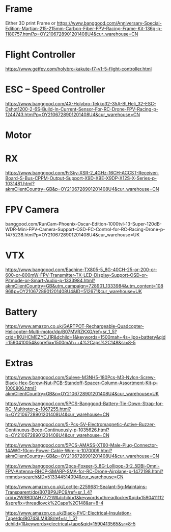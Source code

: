 # Frame
Either 3D print Frame or https://www.banggood.com/Anniversary-Special-Edition-Martian-215-215mm-Carbon-Fiber-FPV-Racing-Frame-Kit-136g-p-1180757.html?p=OY2106728901201408U4&cur_warehouse=CN

# Flight Controller
https://www.getfpv.com/holybro-kakute-f7-v1-5-flight-controller.html

# ESC – Speed Controller
https://www.banggood.com/4X-Holybro-Tekko32-35A-BLHeli_32-ESC-Dshot1200-2-6S-Build-In-Current-Sensor-For-RC-Drone-FPV-Racing-p-1244743.html?p=OY2106728901201408U4&cur_warehouse=CN

# Motor

# RX
https://www.banggood.com/FrSky-XSR-2_4GHz-16CH-ACCST-Receiver-Board-S-Bus-CPPM-Output-Support-X9D-X9E-X9DP-X12S-X-Series-p-1031481.html?akmClientCountry=GB&p=OY2106728901201408U4&cur_warehouse=CN

# FPV Camera
banggood.com/RunCam-Phoenix-Oscar-Edition-1000tvl-13-Super-120dB-WDR-Mini-FPV-Camera-Support-OSD-FC-Control-for-RC-Racing-Drone-p-1475238.html?p=OY2106728901201408U4&cur_warehouse=UK

# VTX
https://www.banggood.com/Eachine-TX805-5_8G-40CH-25-or-200-or-600-or-800mW-FPV-Transmitter-TX-LED-Display-Support-OSD-or-Pitmode-or-Smart-Audio-p-1333984.html?akmClientCountry=GB&utm_campaign=728901_1333984&utm_content=10896&p=OY2106728901201408U4&ID=512671&cur_warehouse=UK

# 

# Battery
https://www.amazon.co.uk/GARTPOT-Rechargeable-Quadcopter-Helicopter-Multi-motor/dp/B07MVRZKXG/ref=sr_1_5?crid=1KUHCMEZYCJ1R&dchild=1&keywords=1500mah+4s+lipo+battery&qid=1590410054&sprefix=1500mAh++4%2Caps%2C148&sr=8-5




# Extras
https://www.banggood.com/Suleve-M3NH5-180Pcs-M3-Nylon-Screw-Black-Hex-Screw-Nut-PCB-Standoff-Spacer-Column-Assortment-Kit-p-1000806.html?akmClientCountry=GB&p=OY2106728901201408U4&cur_warehouse=UK

https://www.banggood.com/5PCS-Banggood-Battery-Tie-Down-Strap-for-RC-Multirotor-p-1067255.html?p=OY2106728901201408U4&cur_warehouse=CN

https://www.banggood.com/5-Pcs-5V-Electromagnetic-Active-Buzzer-Continuous-Beep-Continuously-p-1035626.html?p=OY2106728901201408U4&cur_warehouse=CN

https://www.banggood.com/5PCS-AMASS-XT60-Male-Plug-Connector-14AWG-10cm-Power-Cable-Wire-p-1070009.html?akmClientCountry=GB&p=OY2106728901201408U4&cur_warehouse=CN

https://www.banggood.com/2pcs-Foxeer-5_8G-Lollipop-3-2_5DBi-Omni-FPV-Antenna-RHCP-SMARP-SMA-for-RC-Drone-Airplane-p-1472198.html?rmmds=search&ID=513344514094&cur_warehouse=CN

https://www.amazon.co.uk/Loctite-2259681-Sealant-5g-Maintains-Transparent/dp/B07BP9JPC9/ref=sr_1_4?crid=2WRB00AH7772W&dchild=1&keywords=threadlocker&qid=1590411112&sprefix=threadlovck%2Caps%2C148&sr=8-4

https://www.amazon.co.uk/Black-PVC-Electrical-Insulation-Tape/dp/B074SLM838/ref=sr_1_5?dchild=1&keywords=electrical+tape&qid=1590413565&sr=8-5

